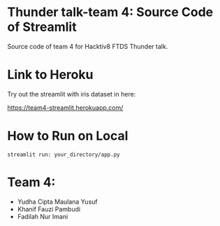 # Thunder talk-team 4: Source Code of Streamlit
Source code of team 4 for Hacktiv8 FTDS Thunder talk.

# Link to Heroku
Try out the streamlit with iris dataset in here:

https://team4-streamlit.herokuapp.com/

# How to Run on Local
```
streamlit run: your_directory/app.py
```

# Team 4:
- Yudha Cipta Maulana Yusuf
- Khanif Fauzi Pambudi
- Fadilah Nur Imani
